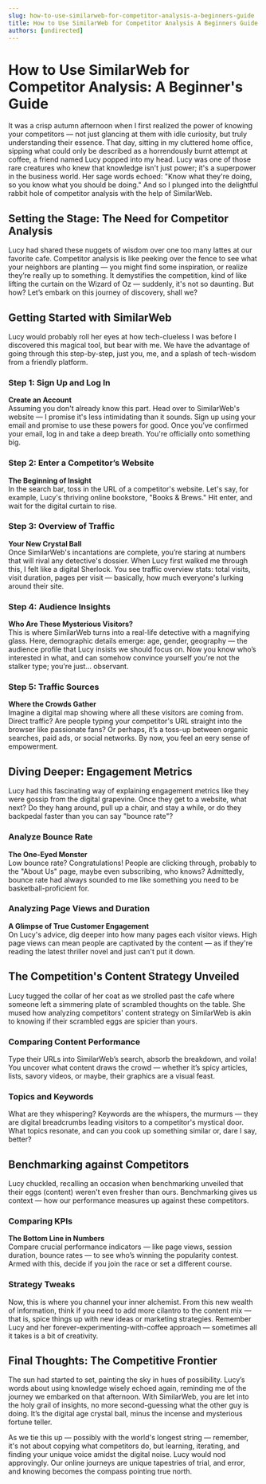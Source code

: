 ```yaml
---
slug: how-to-use-similarweb-for-competitor-analysis-a-beginners-guide
title: How to Use SimilarWeb for Competitor Analysis A Beginners Guide
authors: [undirected]
---
```



# How to Use SimilarWeb for Competitor Analysis: A Beginner's Guide

It was a crisp autumn afternoon when I first realized the power of knowing your competitors — not just glancing at them with idle curiosity, but truly understanding their essence. That day, sitting in my cluttered home office, sipping what could only be described as a horrendously burnt attempt at coffee, a friend named Lucy popped into my head. Lucy was one of those rare creatures who knew that knowledge isn't just power; it's a superpower in the business world. Her sage words echoed: "Know what they're doing, so you know what you should be doing." And so I plunged into the delightful rabbit hole of competitor analysis with the help of SimilarWeb.

## Setting the Stage: The Need for Competitor Analysis

Lucy had shared these nuggets of wisdom over one too many lattes at our favorite cafe. Competitor analysis is like peeking over the fence to see what your neighbors are planting — you might find some inspiration, or realize they’re really up to something. It demystifies the competition, kind of like lifting the curtain on the Wizard of Oz — suddenly, it's not so daunting. But how? Let’s embark on this journey of discovery, shall we?

## Getting Started with SimilarWeb

Lucy would probably roll her eyes at how tech-clueless I was before I discovered this magical tool, but bear with me. We have the advantage of going through this step-by-step, just you, me, and a splash of tech-wisdom from a friendly platform.

### Step 1: Sign Up and Log In

**Create an Account**  
Assuming you don't already know this part. Head over to SimilarWeb's website — I promise it's less intimidating than it sounds. Sign up using your email and promise to use these powers for good. Once you’ve confirmed your email, log in and take a deep breath. You're officially onto something big.

### Step 2: Enter a Competitor’s Website

**The Beginning of Insight**  
In the search bar, toss in the URL of a competitor's website. Let's say, for example, Lucy's thriving online bookstore, "Books & Brews." Hit enter, and wait for the digital curtain to rise.

### Step 3: Overview of Traffic

**Your New Crystal Ball**  
Once SimilarWeb's incantations are complete, you’re staring at numbers that will rival any detective's dossier. When Lucy first walked me through this, I felt like a digital Sherlock. You see traffic overview stats: total visits, visit duration, pages per visit — basically, how much everyone's lurking around their site.

### Step 4: Audience Insights

**Who Are These Mysterious Visitors?**  
This is where SimilarWeb turns into a real-life detective with a magnifying glass. Here, demographic details emerge: age, gender, geography — the audience profile that Lucy insists we should focus on. Now you know who’s interested in what, and can somehow convince yourself you're not the stalker type; you're just... observant.

### Step 5: Traffic Sources

**Where the Crowds Gather**  
Imagine a digital map showing where all these visitors are coming from. Direct traffic? Are people typing your competitor's URL straight into the browser like passionate fans? Or perhaps, it’s a toss-up between organic searches, paid ads, or social networks. By now, you feel an eery sense of empowerment.

## Diving Deeper: Engagement Metrics

Lucy had this fascinating way of explaining engagement metrics like they were gossip from the digital grapevine. Once they get to a website, what next? Do they hang around, pull up a chair, and stay a while, or do they backpedal faster than you can say "bounce rate"?

### Analyze Bounce Rate

**The One-Eyed Monster**  
Low bounce rate? Congratulations! People are clicking through, probably to the "About Us" page, maybe even subscribing, who knows? Admittedly, bounce rate had always sounded to me like something you need to be basketball-proficient for.

### Analyzing Page Views and Duration

**A Glimpse of True Customer Engagement**  
On Lucy's advice, dig deeper into how many pages each visitor views. High page views can mean people are captivated by the content — as if they're reading the latest thriller novel and just can't put it down.

## The Competition's Content Strategy Unveiled

Lucy tugged the collar of her coat as we strolled past the cafe where someone left a simmering plate of scrambled thoughts on the table. She mused how analyzing competitors' content strategy on SimilarWeb is akin to knowing if their scrambled eggs are spicier than yours.

### Comparing Content Performance

Type their URLs into SimilarWeb’s search, absorb the breakdown, and voila! You uncover what content draws the crowd — whether it’s spicy articles, lists, savory videos, or maybe, their graphics are a visual feast.

### Topics and Keywords

What are they whispering? Keywords are the whispers, the murmurs — they are digital breadcrumbs leading visitors to a competitor's mystical door. What topics resonate, and can you cook up something similar or, dare I say, better?

## Benchmarking against Competitors

Lucy chuckled, recalling an occasion when benchmarking unveiled that their eggs (content) weren't even fresher than ours. Benchmarking gives us context — how our performance measures up against these competitors.

### Comparing KPIs

**The Bottom Line in Numbers**  
Compare crucial performance indicators — like page views, session duration, bounce rates — to see who’s winning the popularity contest. Armed with this, decide if you join the race or set a different course.

### Strategy Tweaks

Now, this is where you channel your inner alchemist. From this new wealth of information, think if you need to add more cilantro to the content mix — that is, spice things up with new ideas or marketing strategies. Remember Lucy and her forever-experimenting-with-coffee approach — sometimes all it takes is a bit of creativity.

## Final Thoughts: The Competitive Frontier

The sun had started to set, painting the sky in hues of possibility. Lucy’s words about using knowledge wisely echoed again, reminding me of the journey we embarked on that afternoon. With SimilarWeb, you are let into the holy grail of insights, no more second-guessing what the other guy is doing. It’s the digital age crystal ball, minus the incense and mysterious fortune teller.

As we tie this up — possibly with the world's longest string — remember, it's not about copying what competitors do, but learning, iterating, and finding your unique voice amidst the digital noise. Lucy would nod approvingly. Our online journeys are unique tapestries of trial, and error, and knowing becomes the compass pointing true north.
